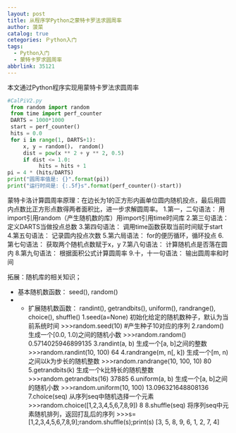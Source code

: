 ```yaml
---
layout: post
title: 从程序学Python之蒙特卡罗法求圆周率
author: 菠菜
catalog: true
cetegories: Ｐython入门
tags:
  - Python入门
  - 蒙特卡罗求圆周率
abbrlink: 35121
---
```


本文通过Python程序实现用蒙特卡罗法求圆周率

<!--more-->

```python
#CalPiV2.py
 from random import random 
 from time import perf_counter 
 DARTS = 1000*1000
 start = perf_counter()
 hits = 0.0
 for i in range(1, DARTS+1):
​	  x, y = random()， random()
​	  dist = pow(x ** 2 + y ** 2, 0.5) 
​	  if dist <= 1.0:
​		   hits = hits + 1
pi = 4 * (hits/DARTS)
print("圆周率值是: {}".format(pi))
print("运行时间是: {:.5f}s".format(perf_counter()-start))

```
蒙特卡洛计算圆周率原理：在边长为1的正方形内画单位圆内随机投点，最后用圆内点数比正方形点数得两者面积比，进一步求解圆周率。
1.第一，二句语法：
用import引用random（产生随机数的库）用import引用time时间库
2.第三句语法：
定义DARTS当做投点总数
3.第四句语法：
调用time函数获取当前时间赋于start
4.第五句语法：
记录圆内投点次数
5.第六局语法：
for的便历循环，循环投点
6.第七句语法：
获取两个随机点数赋于x，y
7.第八句语法：
计算随机点是否落在圆内
8.第九句语法：
根据面积公式计算圆周率
9.十，十一句语法：
输出圆周率和时间

拓展：随机库的相关知识；
- 基本随机数函数： seed(), random() 
- - 扩展随机数函数： randint(), getrandbits(), uniform(), randrange(), choice(), shuffle()
1.seed(a=None)
初始化给定的随机数种子，默认为当前系统时间 >>>random.seed(10) #产生种子10对应的序列
2.random()
生成一个[0.0, 1.0)之间的随机小数 >>>random.random() 0.5714025946899135
3.randint(a, b)
生成一个[a, b]之间的整数 >>>random.randint(10, 100) 64
4.randrange(m, n[, k])
生成一个[m, n)之间以k为步长的随机整数 >>>random.randrange(10, 100, 10) 80
5.getrandbits(k)
生成一个k比特长的随机整数 >>>random.getrandbits(16) 37885
6.uniform(a, b)
生成一个[a, b]之间的随机小数 >>>random.uniform(10, 100) 13.096321648808136
7.choice(seq)
从序列seq中随机选择一个元素 >>>random.choice([1,2,3,4,5,6,7,8,9]) 8
8.shuffle(seq)
将序列seq中元素随机排列，返回打乱后的序列 >>>s=[1,2,3,4,5,6,7,8,9];random.shuffle(s);print(s) [3, 5, 8, 9, 6, 1, 2, 7, 4]

```